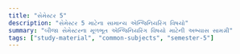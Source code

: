 ```yaml
---
title: "સેમેસ્ટર 5"
description: "સેમેસ્ટર 5 માટેના સામાન્ય એન્જિનિયરિંગ વિષયો"
summary: "બીજા સેમેસ્ટરના મૂળભૂત એન્જિનિયરિંગ વિષયો માટેની અભ્યાસ સામગ્રી"
tags: ["study-material", "common-subjects", "semester-5"]
---
```

